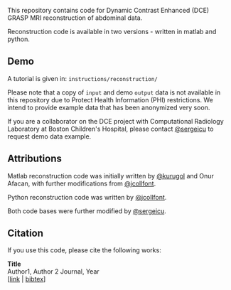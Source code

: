 This repository contains code for Dynamic Contrast Enhanced (DCE) GRASP MRI reconstruction of abdominal data. 

Reconstruction code is available in two versions - written in matlab and python. 

## Demo

A tutorial is given in: 
`instructions/reconstruction/`

Please note that a copy of `input` and demo `output` data is not available in this repository due to Protect Health Information (PHI) restrictions. We intend to provide example data that has been anonymized very soon. 

If you are a collaborator on the DCE project with Computational Radiology Laboratory at Boston Children's Hospital, please contact [@sergeicu](https://github.com/sergeicu/) to request demo data example. 

   
## Attributions 

Matlab reconstruction code was initially written by [@kurugol](https://github.com/kurugol) and Onur Afacan, with further modifications from [@jcollfont](https://github.com/jcollfont/abdDWI). 

Python reconstruction code was written by  [@jcollfont](https://github.com/jcollfont/abdDWI). 

Both code bases were further modified by [@sergeicu](https://github.com/sergeicu/). 

## Citation

If you use this code, please cite the following works:

**Title**  
Author1, Author 2
Journal, Year  
[[link](https://onlinelibrary.wiley.com/doi/abs/10.1002/jmri.27021) |  [bibtex](https://github.com/sergeicu/dce_reconstruction/blob/master/bibtex.txt)]
